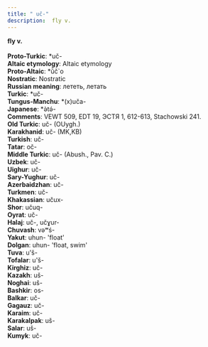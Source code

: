 ```yaml
---
title: " uč-"
description:  fly v.
---
```

<strong> fly v.</strong><br><br>
<strong>Proto-Turkic</strong>:  *uč-<br>
<strong>Altaic etymology</strong>:  Altaic etymology<br>
<strong> Proto-Altaic</strong>:  *ŭ̀č`o<br>
<strong>Nostratic</strong>:  Nostratic<br>
<strong>Russian meaning</strong>:  лететь, летать<br>
<strong>Turkic</strong>:  *uč-<br>
<strong>Tungus-Manchu</strong>:  *(x)uča-<br>
<strong>Japanese</strong>:  *ǝ̀tǝ́-<br>
<strong>Comments</strong>:  VEWT 509, EDT 19, ЭСТЯ 1, 612-613, Stachowski 241.<br>
<strong>Old Turkic</strong>:  uč- (OUygh.)<br>
<strong>Karakhanid</strong>:  uč- (MK,KB)<br>
<strong>Turkish</strong>:  uč-<br>
<strong>Tatar</strong>:  oč-<br>
<strong>Middle Turkic</strong>:  uč- (Abush., Pav. C.)<br>
<strong>Uzbek</strong>:  uč-<br>
<strong>Uighur</strong>:  uč-<br>
<strong>Sary-Yughur</strong>:  uč-<br>
<strong>Azerbaidzhan</strong>:  uč-<br>
<strong>Turkmen</strong>:  uč-<br>
<strong>Khakassian</strong>:  učux-<br>
<strong>Shor</strong>:  učuq-<br>
<strong>Oyrat</strong>:  uč-<br>
<strong>Halaj</strong>:  uč-, učɣur-<br>
<strong>Chuvash</strong>:  vǝʷś-<br>
<strong>Yakut</strong>:  uhun- 'float'<br>
<strong>Dolgan</strong>:  uhun- 'float, swim'<br>
<strong>Tuva</strong>:  u'š-<br>
<strong>Tofalar</strong>:  u'š-<br>
<strong>Kirghiz</strong>:  uč-<br>
<strong>Kazakh</strong>:  uš-<br>
<strong>Noghai</strong>:  uš-<br>
<strong>Bashkir</strong>:  os-<br>
<strong>Balkar</strong>:  uč-<br>
<strong>Gagauz</strong>:  uč-<br>
<strong>Karaim</strong>:  uč-<br>
<strong>Karakalpak</strong>:  uš-<br>
<strong>Salar</strong>:  uš-<br>
<strong>Kumyk</strong>:  uč-<br>


